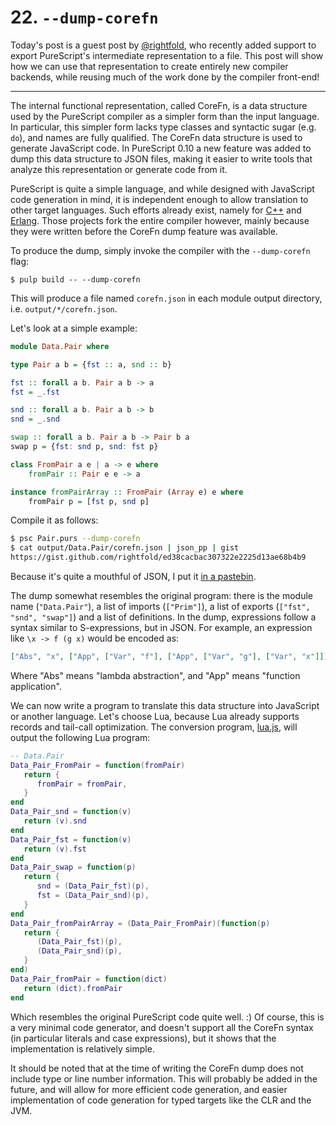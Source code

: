 # 22. `--dump-corefn`

Today's post is a guest post by [@rightfold](https://github.com/rightfold), who recently added support to export PureScript's intermediate representation to a file. This post will show how we can use that representation to create entirely new compiler backends, while reusing much of the work done by the compiler front-end!

-----

The internal functional representation, called CoreFn, is a data structure
used by the PureScript compiler as a simpler form than the input language. In
particular, this simpler form lacks type classes and syntactic sugar (e.g.
`do`), and names are fully qualified. The CoreFn data structure is used to
generate JavaScript code. In PureScript 0.10 a new feature was added to dump
this data structure to JSON files, making it easier to write tools that analyze
this representation or generate code from it.

PureScript is quite a simple language, and while designed with JavaScript code
generation in mind, it is independent enough to allow translation to other
target languages. Such efforts already exist, namely for [C++][pure11] and
[Erlang][purerl]. Those projects fork the entire compiler however, mainly
because they were written before the CoreFn dump feature was available.

[pure11]: https://github.com/andyarvanitis/purescript-native
[purerl]: https://github.com/purerl/purescript

To produce the dump, simply invoke the compiler with the `--dump-corefn` flag:

    $ pulp build -- --dump-corefn

This will produce a file named `corefn.json` in each module output directory,
i.e. `output/*/corefn.json`.

Let's look at a simple example:

```purescript
module Data.Pair where

type Pair a b = {fst :: a, snd :: b}

fst :: forall a b. Pair a b -> a
fst = _.fst

snd :: forall a b. Pair a b -> b
snd = _.snd

swap :: forall a b. Pair a b -> Pair b a
swap p = {fst: snd p, snd: fst p}

class FromPair a e | a -> e where
    fromPair :: Pair e e -> a

instance fromPairArray :: FromPair (Array e) e where
    fromPair p = [fst p, snd p]
```

Compile it as follows:

```bash
$ psc Pair.purs --dump-corefn
$ cat output/Data.Pair/corefn.json | json_pp | gist
https://gist.github.com/rightfold/ed38cacbac307322e2225d13ae68b4b9
```

Because it's quite a mouthful of JSON, I put it [in a pastebin][dump].

[dump]: https://gist.github.com/rightfold/ed38cacbac307322e2225d13ae68b4b9

The dump somewhat resembles the original program: there is the module name
(`"Data.Pair"`), a list of imports (`["Prim"]`), a list of exports
(`["fst", "snd", "swap"]`) and a list of definitions. In the dump, expressions
follow a syntax similar to S-expressions, but in JSON. For example, an
expression like `\x -> f (g x)` would be encoded as:

```json
["Abs", "x", ["App", ["Var", "f"], ["App", ["Var", "g"], ["Var", "x"]]]]
```

Where "Abs" means "lambda abstraction", and "App" means "function application".

We can now write a program to translate this data structure into JavaScript or
another language. Let's choose Lua, because Lua already supports records and
tail-call optimization. The conversion program, [lua.js][lua-codegen], will
output the following Lua program:

```lua
-- Data.Pair
Data_Pair_FromPair = function(fromPair)
   return {
      fromPair = fromPair,
   }
end
Data_Pair_snd = function(v)
   return (v).snd
end
Data_Pair_fst = function(v)
   return (v).fst
end
Data_Pair_swap = function(p)
   return {
      snd = (Data_Pair_fst)(p),
      fst = (Data_Pair_snd)(p),
   }
end
Data_Pair_fromPairArray = (Data_Pair_FromPair)(function(p)
   return {
      (Data_Pair_fst)(p),
      (Data_Pair_snd)(p),
   }
end)
Data_Pair_fromPair = function(dict)
   return (dict).fromPair
end
```

[lua-codegen]: https://gist.github.com/rightfold/c1e2d39d1cc066224f7f7b278d9f3b90

Which resembles the original PureScript code quite well. :) Of course, this is
a very minimal code generator, and doesn't support all the CoreFn syntax (in
particular literals and case expressions), but it shows that the implementation
is relatively simple.

It should be noted that at the time of writing the CoreFn dump does not include
type or line number information. This will probably be added in the future, and
will allow for more efficient code generation, and easier implementation of
code generation for typed targets like the CLR and the JVM.
